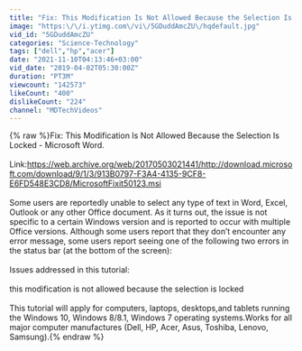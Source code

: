 ```yaml
---
title: "Fix: This Modification Is Not Allowed Because the Selection Is Locked - Microsoft Word"
image: "https:\/\/i.ytimg.com\/vi\/5GDuddAmcZU\/hqdefault.jpg"
vid_id: "5GDuddAmcZU"
categories: "Science-Technology"
tags: ["dell","hp","acer"]
date: "2021-11-10T04:13:46+03:00"
vid_date: "2019-04-02T05:30:00Z"
duration: "PT3M"
viewcount: "142573"
likeCount: "400"
dislikeCount: "224"
channel: "MDTechVideos"
---
```

{% raw %}Fix: This Modification Is Not Allowed Because the Selection Is Locked - Microsoft Word.<br /><br />Link:<a rel="nofollow" target="blank" href="https://web.archive.org/web/20170503021441/http://download.microsoft.com/download/9/1/3/913B0797-F3A4-4135-9CF8-E6FD548E3CD8/MicrosoftFixit50123.msi">https://web.archive.org/web/20170503021441/http://download.microsoft.com/download/9/1/3/913B0797-F3A4-4135-9CF8-E6FD548E3CD8/MicrosoftFixit50123.msi</a><br /><br />Some users are reportedly unable to select any type of text in Word, Excel, Outlook or any other Office document. As it turns out, the issue is not specific to a certain Windows version and is reported to occur with multiple Office versions. Although some users report that they don’t encounter any error message, some users report seeing one of the following two errors in the status bar (at the bottom of the screen):<br /><br />Issues addressed in this tutorial: <br /><br />this modification is not allowed because the selection is locked<br /><br />This tutorial will apply for computers, laptops, desktops,and tablets running the Windows 10, Windows 8/8.1, Windows 7 operating systems.Works for all major computer manufactures (Dell, HP, Acer, Asus, Toshiba, Lenovo, Samsung).{% endraw %}
